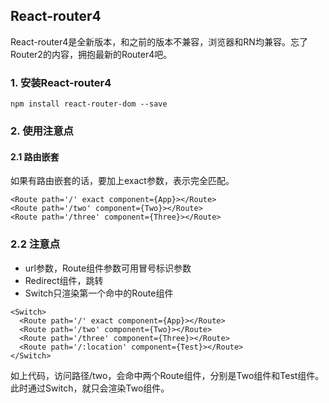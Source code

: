 
## React-router4

React-router4是全新版本，和之前的版本不兼容，浏览器和RN均兼容。忘了Router2的内容，拥抱最新的Router4吧。

### 1. 安装React-router4

    npm install react-router-dom --save

### 2. 使用注意点

#### 2.1 路由嵌套

如果有路由嵌套的话，要加上exact参数，表示完全匹配。

```JS
<Route path='/' exact component={App}></Route>
<Route path='/two' component={Two}></Route>
<Route path='/three' component={Three}></Route>
```

### 2.2 注意点

+ url参数，Route组件参数可用冒号标识参数
+ Redirect组件，跳转
+ Switch只渲染第一个命中的Route组件

```JS
<Switch>
  <Route path='/' exact component={App}></Route>
  <Route path='/two' component={Two}></Route>
  <Route path='/three' component={Three}></Route>
  <Route path='/:location' component={Test}></Route>
</Switch>
```

如上代码，访问路径/two，会命中两个Route组件，分别是Two组件和Test组件。此时通过Switch，就只会渲染Two组件。
